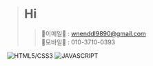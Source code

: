 ># Hi
>>:e-mail:이메일:e-mail: : wnenddl9890@gmail.com  
>>:iphone:모바일:iphone: : 010-3710-0393



![HTML5/CSS3](https://img.shields.io/badge/HTML-CSS-orange)
![JAVASCRIPT](https://img.shields.io/badge/JAVASCRIPT-green)
